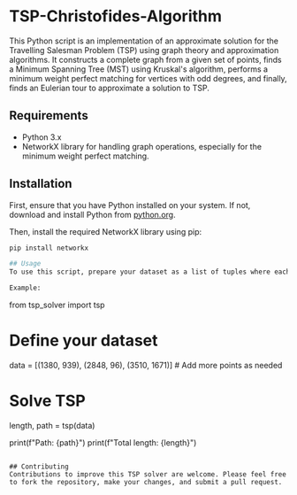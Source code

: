 # TSP-Christofides-Algorithm
This Python script is an implementation of an approximate solution for the Travelling Salesman Problem (TSP) using graph theory and approximation algorithms. It constructs a complete graph from a given set of points, finds a Minimum Spanning Tree (MST) using Kruskal's algorithm, performs a minimum weight perfect matching for vertices with odd degrees, and finally, finds an Eulerian tour to approximate a solution to TSP.

## Requirements
- Python 3.x
- NetworkX library for handling graph operations, especially for the minimum weight perfect matching.

## Installation
First, ensure that you have Python installed on your system. If not, download and install Python from [python.org](https://www.python.org/).

Then, install the required NetworkX library using pip:

```bash
pip install networkx

## Usage
To use this script, prepare your dataset as a list of tuples where each tuple represents the coordinates of a point (x, y). Then, pass this dataset to the tsp function.

Example:
```
from tsp_solver import tsp

# Define your dataset
data = [(1380, 939), (2848, 96), (3510, 1671)]  # Add more points as needed

# Solve TSP
length, path = tsp(data)

print(f"Path: {path}")
print(f"Total length: {length}")
```

## Contributing
Contributions to improve this TSP solver are welcome. Please feel free to fork the repository, make your changes, and submit a pull request.
